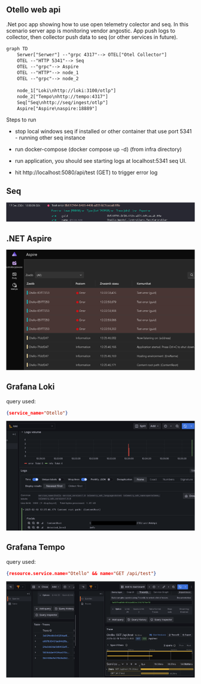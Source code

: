 ## Otello web api

.Net poc app showing how to use open telemetry colector and seq. In this scenario server app is monitoring vendor angostic. App push logs to collector, then collector push data to seq (or other services in future).

```mermaid
graph TD
    Serwer["Serwer"] --"grpc 4317"--> OTEL["Otel Collector"]
    OTEL --"HTTP 5341"--> Seq
    OTEL --"grpc"--> Aspire
    OTEL --"HTTP"--> node_1
    OTEL --"grpc"--> node_2

    node_1["Loki\nhttp://loki:3100/otlp"]
    node_2["Tempo\nhttp://tempo:4317"]
    Seq["Seq\nhttp://seq/ingest/otlp"]
    Aspire["Aspire\naspire:18889"]
```

Steps to run

- stop local windows seq if installed or other container that use port 5341 - running other seq instance 

- run docker-compose (docker compose up -d) (from infra directory)

- run application, you should see starting logs at localhost:5341 seq UI. 

- hit http://localhost:5080/api/test (GET) to trigger error log

## Seq

![alt text](/doc/readme_assets/seq.png)

## .NET Aspire
![alt text](/doc/readme_assets/asp.png)

## Grafana Loki
query used:
```json
{service_name="Otello"}
```
![alt text](/doc/readme_assets/gl.png)

## Grafana Tempo
query used:

```json
{resource.service.name="Otello" && name="GET /api/test"} 
```
![alt text](/doc/readme_assets/tempo.png)